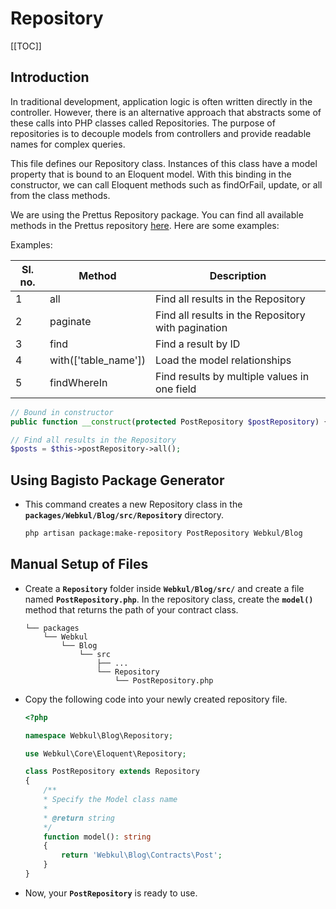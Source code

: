 # Repository

[[TOC]]

## Introduction

In traditional development, application logic is often written directly in the controller. However, there is an alternative approach that abstracts some of these calls into PHP classes called Repositories. The purpose of repositories is to decouple models from controllers and provide readable names for complex queries.

This file defines our Repository class. Instances of this class have a model property that is bound to an Eloquent model. With this binding in the constructor, we can call Eloquent methods such as findOrFail, update, or all from the class methods.

We are using the Prettus Repository package. You can find all available methods in the Prettus repository [here](https://github.com/andersao/l5-repository). Here are some examples:

Examples:

| Sl. no. | Method              | Description                               |
| ------- | ------              | -----------                               |
| 1       | all                 | Find all results in the Repository         |
| 2       | paginate            | Find all results in the Repository with pagination  |
| 3       | find                | Find a result by ID                        |
| 4       | with(['table_name'])| Load the model relationships               |
| 5       | findWhereIn         | Find results by multiple values in one field|

```php
// Bound in constructor
public function __construct(protected PostRepository $postRepository) {}
```

```php
// Find all results in the Repository
$posts = $this->postRepository->all();
```

## Using Bagisto Package Generator

- This command creates a new Repository class in the **`packages/Webkul/Blog/src/Repository`** directory.

  ```sh
  php artisan package:make-repository PostRepository Webkul/Blog
  ```

## Manual Setup of Files

- Create a **`Repository`** folder inside **`Webkul/Blog/src/`** and create a file named **`PostRepository.php`**. In the repository class, create the **`model()`** method that returns the path of your contract class.

  ```
  └── packages
      └── Webkul
          └── Blog
              └── src
                  ├── ...
                  └── Repository
                      └── PostRepository.php
  ```

- Copy the following code into your newly created repository file.

  ```php
  <?php

  namespace Webkul\Blog\Repository;

  use Webkul\Core\Eloquent\Repository;

  class PostRepository extends Repository
  {
      /**
      * Specify the Model class name
      *
      * @return string
      */
      function model(): string
      {
          return 'Webkul\Blog\Contracts\Post';
      }
  }
  ```

- Now, your **`PostRepository`** is ready to use.
